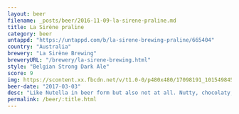 ```yaml
---
layout: beer
filename: _posts/beer/2016-11-09-la-sirene-praline.md
title: La Sirène praline
category: beer
untappd: "https://untappd.com/b/la-sirene-brewing-praline/665404"
country: "Australia"
brewery: "La Sirène Brewing"
breweryURL: "/brewery/la-sirene-brewing.html"
style: "Belgian Strong Dark Ale"
score: 9
img: https://scontent.xx.fbcdn.net/v/t1.0-0/p480x480/17098191_10154984568433745_5100099099762013577_n.jpg?oh=a28fb19c6e7d80901fc7ef6b1f7ded5e&oe=59F26C70
beer-date: "2017-03-03"
desc: "Like Nutella in beer form but also not at all. Nutty, chocolaty, smooth and oh so dark. Rather filling for a beer which makes me happy with one despite it being a tasty beer"
permalink: /beer/:title.html
---
```

